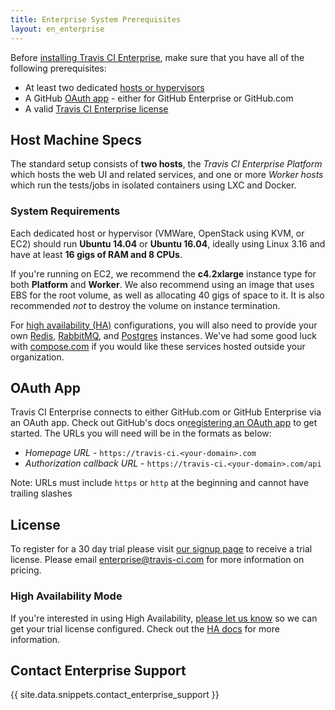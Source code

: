 ```yaml
---
title: Enterprise System Prerequisites
layout: en_enterprise
---
```


Before [installing Travis CI Enterprise](/user/enterprise/installation/), make
sure that you have all of the following prerequisites:  

- At least two dedicated [hosts or hypervisors](#Host-Machine-Specs)
- A GitHub [OAuth app](#OAuth-App) - either for GitHub Enterprise or GitHub.com
- A valid [Travis CI Enterprise license](#License)

## Host Machine Specs

The standard setup consists of **two hosts**, the *Travis CI Enterprise
Platform* which hosts the web UI and related services, and one or more
*Worker hosts* which run the tests/jobs in isolated containers using LXC
and Docker.

### System Requirements

Each dedicated host or hypervisor (VMWare, OpenStack using KVM, or EC2) should
run **Ubuntu 14.04** or **Ubuntu 16.04**, ideally using Linux 3.16 and have at least **16 gigs of
RAM and 8 CPUs**.

If you're running on EC2, we recommend the **c4.2xlarge** instance type for both **Platform** and **Worker**. We also recommend using an image that uses EBS for the root volume, as well as allocating 40 gigs of space to it. It is also recommended _not_ to destroy the volume on instance termination.

For [high availability (HA)](#High-Availability) configurations, you will also need to
provide your own [Redis](https://redis.io/), [RabbitMQ](https://www.rabbitmq.com/), 
and [Postgres](https://www.postgresql.org/) instances. We've had some good luck with 
[compose.com](https://compose.com/) if you would like these services hosted outside 
your organization.

## OAuth App

Travis CI Enterprise connects to either GitHub.com or GitHub Enterprise via an OAuth app. Check out GitHub's docs on[registering an OAuth app](https://developer.github.com/apps/building-integrations/setting-up-and-registering-oauth-apps/registering-oauth-apps/) to get started. The URLs you will need will be in the formats as below:

- *Homepage URL* - `https://travis-ci.<your-domain>.com`
- *Authorization callback URL* - `https://travis-ci.<your-domain>.com/api`

Note: URLs must include `https` or `http` at the beginning and cannot have trailing slashes

## License

To register for a 30 day trial please visit
[our signup page](https://enterprise.travis-ci.com/signup) to receive a trial license. Please email [enterprise@travis-ci.com](mailto:enterprise@travis-ci.com) for
more information on pricing.

### High Availability Mode

If you're interested in using High Availability, [please let us know](mailto:enterprise@travis-ci.com) so we can get your trial license configured. Check out the [HA docs](`/user/enterprise/high-availability/') for more information.

## Contact Enterprise Support

{{ site.data.snippets.contact_enterprise_support }}
